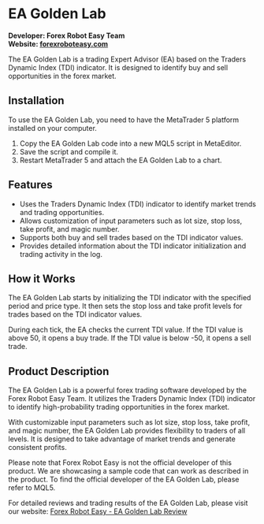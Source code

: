 # EA Golden Lab

**Developer: Forex Robot Easy Team**  
**Website: [forexroboteasy.com](https://forexroboteasy.com)**

The EA Golden Lab is a trading Expert Advisor (EA) based on the Traders Dynamic Index (TDI) indicator. It is designed to identify buy and sell opportunities in the forex market.

## Installation
To use the EA Golden Lab, you need to have the MetaTrader 5 platform installed on your computer. 

1. Copy the EA Golden Lab code into a new MQL5 script in MetaEditor.
2. Save the script and compile it.
3. Restart MetaTrader 5 and attach the EA Golden Lab to a chart.

## Features
- Uses the Traders Dynamic Index (TDI) indicator to identify market trends and trading opportunities.
- Allows customization of input parameters such as lot size, stop loss, take profit, and magic number.
- Supports both buy and sell trades based on the TDI indicator values.
- Provides detailed information about the TDI indicator initialization and trading activity in the log.

## How it Works
The EA Golden Lab starts by initializing the TDI indicator with the specified period and price type. It then sets the stop loss and take profit levels for trades based on the TDI indicator values.

During each tick, the EA checks the current TDI value. If the TDI value is above 50, it opens a buy trade. If the TDI value is below -50, it opens a sell trade.

## Product Description
The EA Golden Lab is a powerful forex trading software developed by the Forex Robot Easy Team. It utilizes the Traders Dynamic Index (TDI) indicator to identify high-probability trading opportunities in the forex market.

With customizable input parameters such as lot size, stop loss, take profit, and magic number, the EA Golden Lab provides flexibility to traders of all levels. It is designed to take advantage of market trends and generate consistent profits.

Please note that Forex Robot Easy is not the official developer of this product. We are showcasing a sample code that can work as described in the product. To find the official developer of the EA Golden Lab, please refer to MQL5.

For detailed reviews and trading results of the EA Golden Lab, please visit our website: [Forex Robot Easy - EA Golden Lab Review](https://forexroboteasy.com/forex-robot-review/ea-golden-lab-review-tdi-based-forex-trading-software/)
